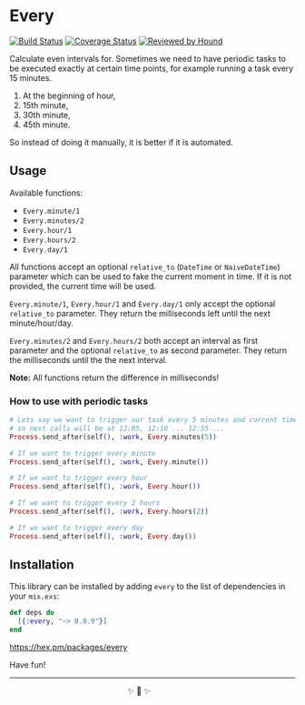# Every

[![Build Status](https://travis-ci.com/imanhodjaev/every.svg?branch=master)](https://travis-ci.com/imanhodjaev/every)
[![Coverage Status](https://coveralls.io/repos/github/imanhodjaev/every/badge.svg?branch=master&v=1)](https://coveralls.io/github/imanhodjaev/every?branch=master)
[![Reviewed by Hound](https://img.shields.io/badge/Reviewed_by-Hound-8E64B0.svg)](https://houndci.com)

Calculate even intervals for. Sometimes we need to have
periodic tasks to be executed exactly at certain time points, for example running
a task every 15 minutes.

1. At the beginning of hour,
2. 15th minute,
3. 30th minute,
4. 45th minute.

So instead of doing it manually, it is better if it is automated.

## Usage

Available functions:

* `Every.minute/1`
* `Every.minutes/2`
* `Every.hour/1`
* `Every.hours/2`
* `Every.day/1`

All functions accept an optional `relative_to` (`DateTime` or `NaiveDateTime`)
parameter which can be used to fake the current moment in time. If it is not
provided, the current time will be used.

`Every.minute/1`, `Every.hour/1` and `Every.day/1` only accept the optional
`relative_to` parameter. They return the milliseconds left until the next
minute/hour/day.

`Every.minutes/2` and `Every.hours/2` both accept an interval as first parameter
and the optional `relative_to` as second parameter. They return the milliseconds
until the the next interval.

**Note:** All functions return the difference in milliseconds!

### How to use with periodic tasks

```elixir
# Lets say we want to trigger our task every 5 minutes and current time is 12:02
# so next calls will be at 12:05, 12:10 ... 12:55 ...
Process.send_after(self(), :work, Every.minutes(5))

# If we want to trigger every minute
Process.send_after(self(), :work, Every.minute())

# If we want to trigger every hour
Process.send_after(self(), :work, Every.hour())

# If we want to trigger every 2 hours
Process.send_after(self(), :work, Every.hours(2))

# If we want to trigger every day
Process.send_after(self(), :work, Every.day())
```

## Installation

This library can be installed by adding `every` to the list of dependencies in
your `mix.exs`:

```elixir
def deps do
  [{:every, "~> 0.0.9"}]
end
```

https://hex.pm/packages/every

Have fun!

---------------------------------------------------------------------

<p align="center">
  ✨ 🍰 ✨&nbsp;&nbsp;&nbsp;&nbsp;&nbsp;&nbsp;&nbsp;&nbsp;&nbsp;&nbsp;&nbsp;&nbsp;
</p>
